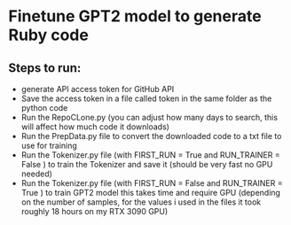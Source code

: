 # Finetune GPT2 model to generate Ruby code
## Steps to run:
* generate API access token for GitHub API
* Save the access token in a file called token in the same folder as the python code
* Run the RepoCLone.py (you can adjust how many days to search, this will affect how much code it downloads)
* Run the PrepData.py file to convert the downloaded code to a txt file to use for training
* Run the Tokenizer.py file (with FIRST_RUN = True and RUN_TRAINER = False )  to train the Tokenizer and save it (should be very fast no GPU needed)
* Run the Tokenizer.py file (with FIRST_RUN = False and RUN_TRAINER = True )  to train GPT2 model this takes time and require GPU (depending on the number of 
  samples, for the values i used in the files it took roughly 18 hours on my RTX 3090 GPU) 
